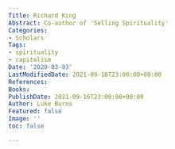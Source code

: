 ```yaml
---
Title: Richard King
Abstract: Co-author of 'Selling Spirituality'
Categories:
- Scholars
Tags:
- spirituality
- capitalism
Date: '2020-03-03'
LastModifiedDate: 2021-09-16T23:00:00+00:00
References: 
Books: 
PublishDate: 2021-09-16T23:00:00+00:00
Author: Luke Burns
Featured: false
Image: ''
toc: false

---
```


